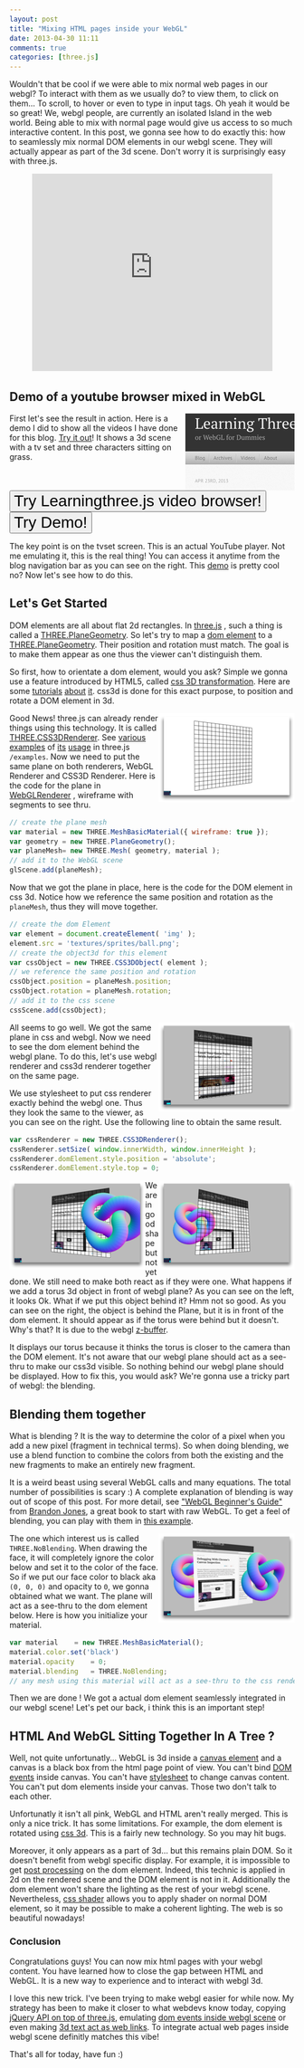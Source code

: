 ```yaml
---
layout: post
title: "Mixing HTML pages inside your WebGL"
date: 2013-04-30 11:11
comments: true
categories: [three.js]
---
```


Wouldn't that be cool if we were able to mix normal web pages in our webgl? To interact with them as we usually do? to view them,  to click on them... To scroll, to hover or even to type in input tags. 
Oh yeah it would be so great! We, webgl people, are currently an isolated Island in the web world.  Being able to mix with normal page would give us access to so much interactive content.
In this post,  we gonna see how to do exactly this: how to seamlessly mix normal DOM elements in our webgl scene.  They will actually  appear as part of the 3d scene. Don't worry it is surprisingly easy with three.js.

<center>
  <iframe width="425" height="349" src="http://www.youtube.com/embed/ScZcUEDGjJI" frameborder="0" allowfullscreen></iframe>
</center>

<!-- more -->

## Demo of a youtube browser mixed in WebGL

<img src='/data/2013-04-30-closing-the-gap-between-html-and-webgl/screenshots/navigation-bar-small.png' style='float:right;' >

First let's see the result in action. Here is a demo I did to show all the videos I have done for this blog. 
[Try it out](http://jeromeetienne.github.io/videobrowser4learningthreejs)! 
It shows a 3d scene with a tv set and three characters sitting on grass.

<a href='http://jeromeetienne.github.io/videobrowser4learningthreejs/' target='_blank'><input type="button" value='Try Learningthree.js video browser!' style='font-size:200%' /></a>
<a href='/data/2013-04-30-closing-the-gap-between-html-and-webgl/index.html' target='_blank'><input type="button" value='Try Demo!' style='font-size:200%' /></a>

The key point is on the tvset screen. This is an actual YouTube player. Not me emulating it, this is the real thing! You can access it anytime from the blog navigation bar as 
you can see on the right.
This 
[demo](http://jeromeetienne.github.io/videobrowser4learningthreejs)
is pretty cool no? Now let's see how to do this.

## Let's Get Started
DOM elements are all about flat 2d rectangles. In 
[three.js](http://threejs.org/)
, such a thing is called a 
[THREE.PlaneGeometry](https://github.com/mrdoob/three.js/blob/master/src/extras/geometries/PlaneGeometry.js).
So let's try to map a 
[dom element](https://developer.mozilla.org/en/docs/DOM/element)
to a 
[THREE.PlaneGeometry](https://github.com/mrdoob/three.js/blob/master/src/extras/geometries/PlaneGeometry.js).
Their position and rotation must match.
The goal is to make them appear as one thus the viewer can't distinguish them.

So first, how to orientate a dom element, would you ask? 
Simple we gonna use a feature introduced by HTML5, called
[css 3D transformation](http://www.w3.org/TR/css3-transforms/).
Here are some [tutorials](http://www.html5rocks.com/en/tutorials/3d/css/)
[about](http://desandro.github.io/3dtransforms/)
[it](https://developer.mozilla.org/en-US/docs/CSS/Tutorials/Using_CSS_transforms).
css3d is done for this exact purpose, to position and rotate a DOM element in 3d.

<img src='/data/2013-04-30-closing-the-gap-between-html-and-webgl/screenshots/grid-only-small.png' style='float:right;' >

Good News! three.js can already render things using this technology.
 It is called [THREE.CSS3DRenderer](https://github.com/mrdoob/three.js/blob/master/examples/js/renderers/CSS3DRenderer.js).
See [various](http://threejs.org/examples/css3d_molecules.html) 
[examples](http://threejs.org/examples/css3d_periodictable.html)
of 
[its](http://threejs.org/examples/css3d_youtube.html)
[usage](http://threejs.org/examples/css3d_panorama.html)
in three.js ```/examples```. 
Now we need to put the same plane on both renderers, WebGL Renderer and CSS3D Renderer.
Here is the code for the plane in 
[WebGLRenderer](https://github.com/mrdoob/three.js/blob/master/src/renderers/WebGLRenderer.js)
, wireframe with segments to see thru.

```javascript
// create the plane mesh
var material = new THREE.MeshBasicMaterial({ wireframe: true });
var geometry = new THREE.PlaneGeometry();
var planeMesh= new THREE.Mesh( geometry, material );
// add it to the WebGL scene
glScene.add(planeMesh);
```

Now that we got the plane in place, here is the code for the DOM element in css 3d.
Notice how we reference the same position and rotation as the ```planeMesh```, thus
they will move together.

```javascript
// create the dom Element
var element = document.createElement( 'img' );
element.src = 'textures/sprites/ball.png';
// create the object3d for this element
var cssObject = new THREE.CSS3DObject( element );
// we reference the same position and rotation 
cssObject.position = planeMesh.position;
cssObject.rotation = planeMesh.rotation;
// add it to the css scene
cssScene.add(cssObject);
```

<img src='/data/2013-04-30-closing-the-gap-between-html-and-webgl/screenshots/grid-css-small.png' style='float:right;' >

All seems to go well. 
We got the same plane in css and webgl. Now we need to see the dom element behind the webgl plane.
To do this, let's use webgl renderer and css3d renderer together on the same page.

We use stylesheet to put css renderer exactly behind the webgl one.
Thus they look the same to the viewer, as you can see on the right. 
Use the following line to obtain the same result.

```javascript
var cssRenderer = new THREE.CSS3DRenderer();
cssRenderer.setSize( window.innerWidth, window.innerHeight );
cssRenderer.domElement.style.position = 'absolute';
cssRenderer.domElement.style.top = 0;
```

<img src='/data/2013-04-30-closing-the-gap-between-html-and-webgl/screenshots/object-inmiddle-small.png' style='float:right;' >
<img src='/data/2013-04-30-closing-the-gap-between-html-and-webgl/screenshots/object-infront-small.png' style='float:left;' >

We are in good shape but not yet done. We still need to make both react as if they were one. 
What happens if we add a torus 3d object in front of webgl plane? As you can see on the
left, it looks Ok. 
What if we put this object behind it? Hmm not so good. As you can see on the right, the object 
is behind the Plane,
but it is in front of the dom element. It should appear as if the torus were behind but it doesn't.
Why's that? It is due to the webgl 
[z-buffer](http://en.wikipedia.org/wiki/Z-buffering). 

It displays our torus because it thinks the torus is closer to the camera than the DOM element.
It's not aware that our webgl plane should act as a see-thru to make our css3d visible.
So nothing behind our webgl plane should be displayed.
How to fix this, you would ask? We're gonna use a tricky part of webgl: the blending.

## Blending them together
 
What is blending ? It is the way to determine the color of a pixel when you add a 
new pixel (fragment in technical terms).
So when doing blending, we use a blend function to combine the colors from both the 
existing and the new fragments to make an entirely new fragment.

It is a weird beast using several WebGL calls and many equations. The total number of possibilities is scary :) 
A complete explanation of blending is way out of scope of this post. For more detail, see 
["WebGL Beginner's Guide"](http://www.amazon.com/WebGL-Beginners-Guide-Diego-Cantor/dp/184969172X)
from
[Brandon Jones](http://blog.tojicode.com/), a great book to start with raw WebGL.
To get a feel of blending,  you can play with them in 
[this example](http://threejs.org/examples/webgl_materials_blending_custom.html).

<img src='/data/2013-04-30-closing-the-gap-between-html-and-webgl/screenshots/object-behind-small.png' style='float:right;' >

The one which interest us is called ```THREE.NoBlending```. 
When drawing the face, it will completely ignore the color below and set it to the color of the face.
So if we put our face color to black aka ```(0, 0, 0)``` and opacity to ```0```, we gonna obtained what we want.
The plane will act as a see-thru to the dom element below. Here is how you initialize your material.

```javascript
var material	= new THREE.MeshBasicMaterial();
material.color.set('black')
material.opacity	= 0;
material.blending	= THREE.NoBlending;
// any mesh using this material will act as a see-thru to the css renderer
```

Then we are done ! We got a actual dom element seamlessly integrated in our webgl scene!  Let's pet our back,  i think this is an important step!

## HTML And WebGL Sitting Together In A Tree ?
Well, not quite unfortunatly...
WebGL is 3d inside a [canvas element](http://en.wikipedia.org/wiki/Canvas_element)
and a canvas is a black box from the html page point of view.
You can't bind [DOM events](http://en.wikipedia.org/wiki/DOM_events) inside canvas.
You can't have 
[stylesheet](http://en.wikipedia.org/wiki/Style_sheet_\(web_development\))
to change canvas content.
You can't put dom elements inside your canvas. 
Those two don't talk to each other.

Unfortunatly it isn't all pink, WebGL and HTML aren't really merged.
This is only a nice trick. It has some limitations.
For example, the dom element is rotated using [css 3d](http://example.com/TODO). 
This is a fairly new technology. 
So you may hit bugs.

Moreover, it only appears as a part of 3d... but this remains plain DOM.
So it doesn't benefit from webgl specific display.
For example, it is impossible to get 
[post processing](http://example.com/TODO)
on the dom element.
Indeed, this technic is applied in 2d on the rendered scene and the DOM element is not in it.
Additionally the dom element won't share the lighting as the rest of your webgl scene.
Nevertheless, [css shader](http://example.com/TODO) allows you to apply shader on normal DOM element,
so it may be possible to make a coherent lighting.
The web is so beautiful nowadays!

### Conclusion
Congratulations guys! You can now mix html pages with your webgl content. You have learned how to close the gap between HTML and WebGL. It is a new way to experience and to interact with webgl 3d. 

I love this new trick.
I've been trying to make webgl easier for while now.
My strategy has been to make it closer to what webdevs know today,
copying [jQuery API on top of three.js](http://jeromeetienne.github.com/tquery/),
emulating [dom events inside webgl scene](http://learningthreejs.com/blog/2012/01/17/dom-events-in-3d-space/)
or even making [3d text act as web links](http://learningthreejs.com/blog/2012/02/27/linkify-tquery-extension/).
To integrate actual web pages inside webgl scene definitly matches this vibe!

That's all for today, have fun :)











